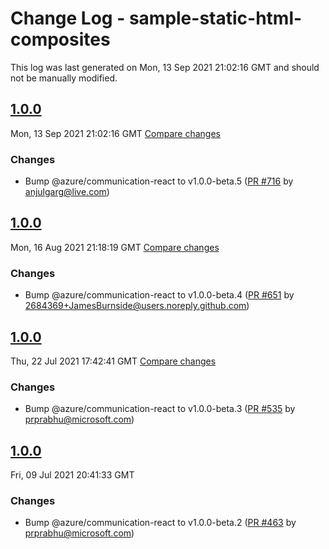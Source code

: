 # Change Log - sample-static-html-composites

This log was last generated on Mon, 13 Sep 2021 21:02:16 GMT and should not be manually modified.

<!-- Start content -->

## [1.0.0](https://github.com/azure/communication-ui-library/tree/sample-static-html-composites_v1.0.0)

Mon, 13 Sep 2021 21:02:16 GMT 
[Compare changes](https://github.com/azure/communication-ui-library/compare/sample-static-html-composites_v1.0.0..sample-static-html-composites_v1.0.0)

### Changes

- Bump @azure/communication-react to v1.0.0-beta.5 ([PR #716](https://github.com/azure/communication-ui-library/pull/716) by anjulgarg@live.com)

## [1.0.0](https://github.com/azure/communication-ui-library/tree/sample-static-html-composites_v1.0.0)

Mon, 16 Aug 2021 21:18:19 GMT 
[Compare changes](https://github.com/azure/communication-ui-library/compare/sample-static-html-composites_v1.0.0..sample-static-html-composites_v1.0.0)

### Changes

- Bump @azure/communication-react to v1.0.0-beta.4 ([PR #651](https://github.com/azure/communication-ui-library/pull/651) by 2684369+JamesBurnside@users.noreply.github.com)

## [1.0.0](https://github.com/azure/communication-ui-library/tree/sample-static-html-composites_v1.0.0)

Thu, 22 Jul 2021 17:42:41 GMT 
[Compare changes](https://github.com/azure/communication-ui-library/compare/sample-static-html-composites_v1.0.0..sample-static-html-composites_v1.0.0)

### Changes

- Bump @azure/communication-react to v1.0.0-beta.3 ([PR #535](https://github.com/azure/communication-ui-library/pull/535) by prprabhu@microsoft.com)

## [1.0.0](https://github.com/azure/communication-ui-library/tree/sample-static-html-composites_v1.0.0)

Fri, 09 Jul 2021 20:41:33 GMT

### Changes

- Bump @azure/communication-react to v1.0.0-beta.2 ([PR #463](https://github.com/azure/communication-ui-library/pull/463) by prprabhu@microsoft.com)
